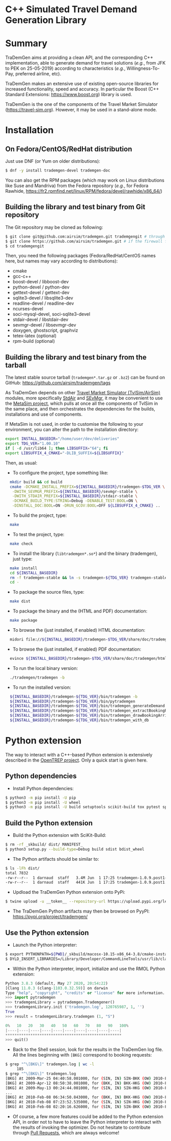 C++ Simulated Travel Demand Generation Library
==============================================

# Summary
TraDemGen aims at providing a clean API, and the corresponding
C++ implementation, able to generate demand for travel solutions
(_e.g._, from JFK to PEK on 25-05-2019) according to characteristics
(_e.g._, Willingness-To-Pay, preferred airline, etc).

TraDemGen makes an extensive use of existing open-source libraries for
increased functionality, speed and accuracy. In particular the 
Boost (C++ Standard Extensions: https://www.boost.org) library is used.

TraDemGen is the one of the components of the Travel Market Simulator
(https://travel-sim.org). However, it may be used in a
stand-alone mode.

# Installation

## On Fedora/CentOS/RedHat distribution
Just use DNF (or Yum on older distributions):
```bash
$ dnf -y install trademgen-devel trademgen-doc
```

You can also get the RPM packages (which may work on Linux
distributions like Suse and Mandriva) from the Fedora repository
(_e.g._, for Fedora Rawhide, 
https://fr2.rpmfind.net/linux/RPM/fedora/devel/rawhide/x86_64/)


## Building the library and test binary from Git repository
The Git repository may be cloned as following:
```bash
$ git clone git@github.com:airsim/trademgen.git trademgengit # through SSH
$ git clone https://github.com/airsim/trademgen.git # if the firewall filters SSH
$ cd trademgengit
```

Then, you need the following packages (Fedora/RedHat/CentOS names here, 
but names may vary according to distributions):
* cmake
* gcc-c++
* boost-devel / libboost-dev
* python-devel / python-dev
* gettext-devel / gettext-dev
* sqlite3-devel / libsqlite3-dev
* readline-devel / readline-dev
* ncurses-devel
* soci-mysql-devel, soci-sqlite3-devel
* stdair-devel / libstdair-dev
* sevmgr-devel / libsevmgr-dev
* doxygen, ghostscript, graphviz
* tetex-latex (optional)
* rpm-build (optional)


## Building the library and test binary from the tarball
The latest stable source tarball (`trademgen*.tar.gz` or `.bz2`) can be
found on GitHub: https://github.com/airsim/trademgen/tags

As TraDemGen depends on other
[Travel Market Simulator (TvlSim/AirSim)](https://github.com/airsim/)
modules, more specifically [StdAir](https://github.com/airsim/stdair)
and [SEvMgr](https://github.com/airsim/sevmgr), it may be
convenient to use the
[MetaSim project](https://github.com/airsim/metasim),
which pulls at once all the components of TvlSim in the same place,
and then orchestrates the dependencies for the builds, installations
and use of components.

If MetaSim is not used, in order to customise the following to your
environment, you can alter the path to the installation directory:
```bash
export INSTALL_BASEDIR="/home/user/dev/deliveries"
export TDG_VER="1.00.10"
if [ -d /usr/lib64 ]; then LIBSUFFIX="64"; fi
export LIBSUFFIX_4_CMAKE="-DLIB_SUFFIX=${LIBSUFFIX}"
```
Then, as usual:
* To configure the project, type something like:
```bash
  mkdir build && cd build
  cmake -DCMAKE_INSTALL_PREFIX=${INSTALL_BASEDIR}/trademgen-$TDG_VER \
   -DWITH_SEVMGR_PREFIX=${INSTALL_BASEDIR}/sevmgr-stable \
   -DWITH_STDAIR_PREFIX=${INSTALL_BASEDIR}/stdair-stable \
   -DCMAKE_BUILD_TYPE:STRING=Debug -DENABLE_TEST:BOOL=ON \
   -DINSTALL_DOC:BOOL=ON -DRUN_GCOV:BOOL=OFF ${LIBSUFFIX_4_CMAKE} ..
```
* To build the project, type:
```bash
  make
```
* To test the project, type:
```bash
  make check
```
* To install the library (`libtrademgen*.so*`) and the binary (trademgen),
  just type:
```bash
  make install
  cd ${INSTALL_BASEDIR}
  rm -f trademgen-stable && ln -s trademgen-${TDG_VER} trademgen-stable
  cd -
```
* To package the source files, type:
```bash
  make dist
```
* To package the binary and the (HTML and PDF) documentation:
```bash
  make package
```
* To browse the (just installed, if enabled) HTML documentation:
```bash
  midori file://${INSTALL_BASEDIR}/trademgen-$TDG_VER/share/doc/trademgen/html/index.html
```
* To browse the (just installed, if enabled) PDF documentation:
```bash
  evince ${INSTALL_BASEDIR}/trademgen-$TDG_VER/share/doc/trademgen/html/refman.pdf
```
* To run the local binary version:
```bash
  ./trademgen/trademgen -b
```
* To run the installed version:
```bash
  ${INSTALL_BASEDIR}/trademgen-${TDG_VER}/bin/trademgen -b
  ${INSTALL_BASEDIR}/trademgen-${TDG_VER}/bin/pytrademgen
  ${INSTALL_BASEDIR}/trademgen-${TDG_VER}/bin/trademgen_generateDemand
  ${INSTALL_BASEDIR}/trademgen-${TDG_VER}/bin/trademgen_extractBookingRequests
  ${INSTALL_BASEDIR}/trademgen-${TDG_VER}/bin/trademgen_drawBookingArrivals
  ${INSTALL_BASEDIR}/trademgen-${TDG_VER}/bin/trademgen_with_db
```

# Python extension

The way to interact with a C++-based Python extension is extensively described
in the [OpenTREP project](https://github.com/trep/opentrep).
Only a quick start is given here.

## Python dependencies

* Install Python dependencies:
```bash
$ python3 -m pip install -U pip
$ python3 -m pip install -U wheel
$ python3 -m pip install -U build setuptools scikit-build tox pytest sphinx twine
```

## Build the Python extension

* Build the Python extension with SciKit-Build:
```bash
$ rm -rf _skbuild/ dist/ MANIFEST_
$ python3 setup.py --build-type=Debug build sdist bdist_wheel
```

* The Python artifacts should be similar to:
```bash
$ ls -lFh dist/
total 7832
-rw-r--r--  1 darnaud  staff   3.4M Jun  1 17:25 trademgen-1.0.9.post1-cp38-cp38-macosx_10_15_x86_64.whl
-rw-r--r--  1 darnaud  staff   441K Jun  1 17:25 trademgen-1.0.9.post1.tar.gz
```

* Updload the TraDemGen Python extension onto PyPi:
```bash
$ twine upload -u __token__ --repository-url https://upload.pypi.org/legacy/ dist/*
```

* The TraDemGen Python artifacts may then be browsed on PyyPI:
  https://pypi.org/project/trademgen/

## Use the Python extension
* Launch the Python interpreter:
```bash
$ export PYTHONPATH=${PWD}/_skbuild/macosx-10.15-x86_64-3.8/cmake-install/lib:${PWD}/_skbuild/macosx-10.15-x86_64-3.8/cmake-install/lib/python3.8/site-packages/pytrademgen
$ DYLD_INSERT_LIBRARIES=/Library/Developer/CommandLineTools/usr/lib/clang/11.0.0/lib/darwin/libclang_rt.asan_osx_dynamic.dylib ASAN_OPTIONS=detect_container_overflow=0 /usr/local/Cellar/python@3.8/3.8.3/Frameworks/Python.framework/Versions/3.8/Resources/Python.app/Contents/MacOS/Python
```
* Within the Python interpreter, import, initialize
  and use the RMOL Python extension:
```python
Python 3.8.3 (default, May 27 2020, 20:54:22) 
[Clang 11.0.3 (clang-1103.0.32.59)] on darwin
Type "help", "copyright", "credits" or "license" for more information.
>>> import pytrademgen
>>> trademgenLibrary = pytrademgen.Trademgener()
>>> trademgenLibrary.init ('trademgen.log', 120765987, 1, '')
True
>>>	result = trademgenLibrary.trademgen (1, "S")

0%   10   20   30   40   50   60   70   80   90   100%
|----|----|----|----|----|----|----|----|----|----|
***************************************************
>>> quit()
```

* Back to the Shell session, look for the results in the TraDemGen log file.
  All the lines beginning with `[BKG]` correspond to booking requests:
```bash
$ grep "^\[BKG\]" trademgen.log | wc -l
     185
$ grep "^\[BKG\]" trademgen.log
[BKG] At 2009-Mar-25 04:40:58.001000, for (SIN, IN) SIN-BKK (OW) 2010-Feb-08 (5 days) 06:17:33 Y 1 M 499.825 55.6372 0 50 1 50
[BKG] At 2009-Apr-12 08:50:38.001000, for (BKK, IN) BKK-HKG (OW) 2010-Feb-08 (1 days) 01:00:00 Y 1 N 431.266 18.5982 0 50 1 50
[BKG] At 2009-May-13 00:24:44.001000, for (SIN, IN) SIN-HKG (OW) 2010-Feb-08 (5 days) 06:42:22 Y 1 M 1176.99 53.9946 1 50 0 50
...
[BKG] At 2010-Feb-08 06:34:50.843000, for (BKK, IN) BKK-HKG (OW) 2010-Feb-08 (5 days) 01:00:00 Y 1 N 427.22 32.9541 1 50 0 50
[BKG] At 2010-Feb-08 07:23:52.535000, for (SIN, IN) SIN-HKG (OW) 2010-Feb-08 (5 days) 07:17:47 Y 1 M 1372.76 49.7753 0 50 1 50
[BKG] At 2010-Feb-08 02:20:16.626000, for (SIN, IN) SIN-BKK (OW) 2010-Feb-08 (0 days) 12:10:14 Y 1 M 694.148 54.8685 1 50 1 50
```

* Of course, a few more features could be added to the Python extension API,
  in order not to have to leave the Python interpreter to interact with the
  results of invoking the optimizer. Do not hesitate to contribute
  through [Pull Requests](https://github.com/airsim/trademgen/pulls),
  which are always welcome!

